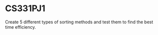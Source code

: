 # CS331PJ1
Create 5 different types of sorting methods and test them to find the best time efficiency.
